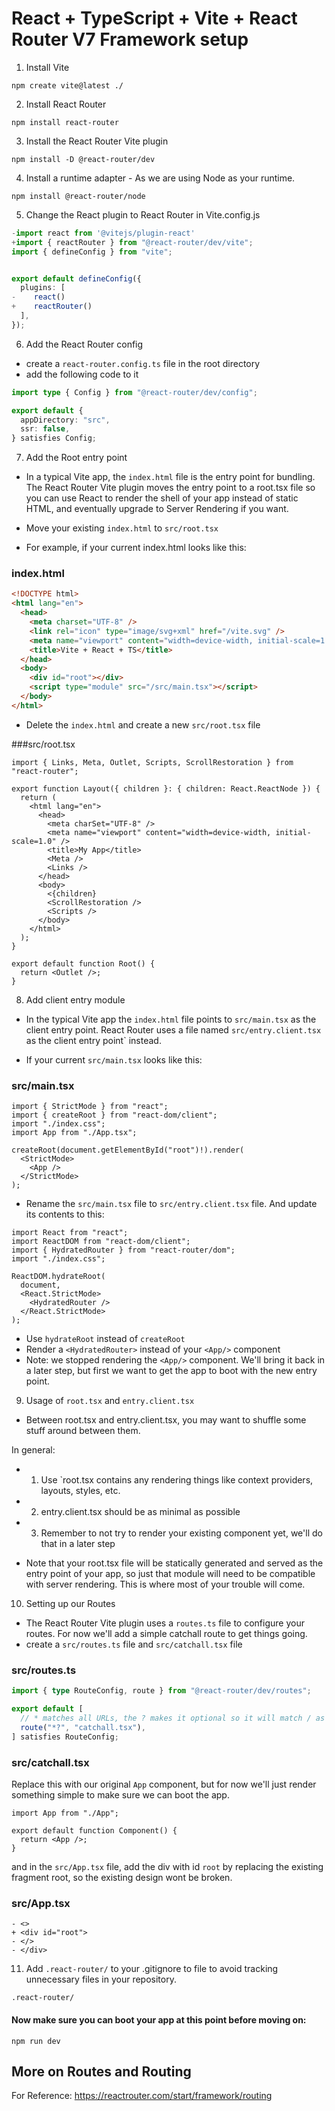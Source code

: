 # React + TypeScript + Vite + React Router V7 Framework setup

1. Install Vite

```shell
npm create vite@latest ./
```

2. Install React Router

```shell
npm install react-router
```

3. Install the React Router Vite plugin

```shell
npm install -D @react-router/dev
```

4. Install a runtime adapter - As we are using Node as your runtime.

```shell
npm install @react-router/node
```

5. Change the React plugin to React Router in Vite.config.js

```ts
-import react from '@vitejs/plugin-react'
+import { reactRouter } from "@react-router/dev/vite";
import { defineConfig } from "vite";


export default defineConfig({
  plugins: [
-    react()
+    reactRouter()
  ],
});
```

6. Add the React Router config

- create a `react-router.config.ts` file in the root directory
- add the following code to it

```ts
import type { Config } from "@react-router/dev/config";

export default {
  appDirectory: "src",
  ssr: false,
} satisfies Config;
```

7. Add the Root entry point

- In a typical Vite app, the `index.html` file is the entry point for bundling. The React Router Vite plugin moves the entry point to a root.tsx file so you can use React to render the shell of your app instead of static HTML, and eventually upgrade to Server Rendering if you want.

- Move your existing `index.html` to `src/root.tsx`

- For example, if your current index.html looks like this:

### index.html

```html
<!DOCTYPE html>
<html lang="en">
  <head>
    <meta charset="UTF-8" />
    <link rel="icon" type="image/svg+xml" href="/vite.svg" />
    <meta name="viewport" content="width=device-width, initial-scale=1.0" />
    <title>Vite + React + TS</title>
  </head>
  <body>
    <div id="root"></div>
    <script type="module" src="/src/main.tsx"></script>
  </body>
</html>
```

- Delete the `index.html` and create a new `src/root.tsx` file

###src/root.tsx

```tsx
import { Links, Meta, Outlet, Scripts, ScrollRestoration } from "react-router";

export function Layout({ children }: { children: React.ReactNode }) {
  return (
    <html lang="en">
      <head>
        <meta charSet="UTF-8" />
        <meta name="viewport" content="width=device-width, initial-scale=1.0" />
        <title>My App</title>
        <Meta />
        <Links />
      </head>
      <body>
        <{children}
        <ScrollRestoration />
        <Scripts />
      </body>
    </html>
  );
}

export default function Root() {
  return <Outlet />;
}
```

8. Add client entry module

- In the typical Vite app the `index.html` file points to `src/main.tsx` as the client entry point. React Router uses a file named `src/entry.client.tsx` as the client entry point` instead.

- If your current `src/main.tsx` looks like this:

### src/main.tsx

```tsx
import { StrictMode } from "react";
import { createRoot } from "react-dom/client";
import "./index.css";
import App from "./App.tsx";

createRoot(document.getElementById("root")!).render(
  <StrictMode>
    <App />
  </StrictMode>
);
```

- Rename the `src/main.tsx` file to `src/entry.client.tsx` file. And update its contents to this:

```tsx
import React from "react";
import ReactDOM from "react-dom/client";
import { HydratedRouter } from "react-router/dom";
import "./index.css";

ReactDOM.hydrateRoot(
  document,
  <React.StrictMode>
    <HydratedRouter />
  </React.StrictMode>
);
```

- Use `hydrateRoot` instead of `createRoot`
- Render a `<HydratedRouter>` instead of your `<App/>` component
- Note: we stopped rendering the `<App/>` component. We'll bring it back in a later step, but first we want to get the app to boot with the new entry point.

9. Usage of `root.tsx` and `entry.client.tsx`

- Between root.tsx and entry.client.tsx, you may want to shuffle some stuff around between them.

In general:

- 1. Use `root.tsx contains any rendering things like context providers, layouts, styles, etc.
- 2. entry.client.tsx should be as minimal as possible
- 3. Remember to not try to render your existing <App/> component yet, we'll do that in a later step

- Note that your root.tsx file will be statically generated and served as the entry point of your app, so just that module will need to be compatible with server rendering. This is where most of your trouble will come.

10. Setting up our Routes

- The React Router Vite plugin uses a `routes.ts` file to configure your routes. For now we'll add a simple catchall route to get things going.
- create a `src/routes.ts` file and `src/catchall.tsx` file

### src/routes.ts

```ts
import { type RouteConfig, route } from "@react-router/dev/routes";

export default [
  // * matches all URLs, the ? makes it optional so it will match / as well
  route("*?", "catchall.tsx"),
] satisfies RouteConfig;
```

### src/catchall.tsx

Replace this with our original `App` component, but for now we'll just render something simple to make sure we can boot the app.

```tsx
import App from "./App";

export default function Component() {
  return <App />;
}
```

and in the `src/App.tsx` file, add the div with id `root` by replacing the existing fragment root, so the existing design wont be broken.

### src/App.tsx

```tsx
- <>
+ <div id="root">
- </>
- </div>
```

11. Add `.react-router/` to your .gitignore to file to avoid tracking unnecessary files in your repository.

```.gitignore
.react-router/
```

#### Now make sure you can boot your app at this point before moving on:

```shell
npm run dev
```

## More on Routes and Routing

For Reference: https://reactrouter.com/start/framework/routing
